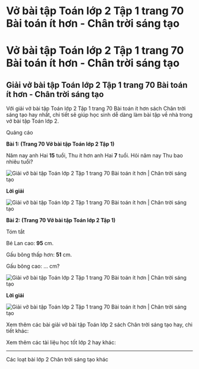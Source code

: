 # Vở bài tập Toán lớp 2 Tập 1 trang 70 Bài toán ít hơn - Chân trời sáng tạo

# Vở bài tập Toán lớp 2 Tập 1 trang 70 Bài toán ít hơn - Chân trời sáng tạo

## Giải vở bài tập Toán lớp 2 Tập 1 trang 70 Bài toán ít hơn - Chân trời sáng tạo

Với giải vở bài tập Toán lớp 2 Tập 1 trang 70 Bài toán ít hơn sách Chân trời sáng tạo hay nhất, chi tiết sẽ giúp học sinh dễ dàng làm bài tập về nhà trong vở bài tập Toán lớp 2.

Quảng cáo

**Bài 1: (Trang 70 Vở bài tập Toán lớp 2 Tập 1)**

Năm nay anh Hai **15** tuổi, Thu ít hơn anh Hai **7** tuổi. Hỏi năm nay Thu bao nhiêu tuổi?

![Giải vở bài tập Toán lớp 2 Tập 1 trang 70 Bài toán ít hơn | Chân trời sáng tạo](https://vietjack.com/vbt-toan-2-ct/images/bai-toan-it-hon-trang-70-116446.PNG)

**Lời giải**

![Giải vở bài tập Toán lớp 2 Tập 1 trang 70 Bài toán ít hơn | Chân trời sáng tạo](https://vietjack.com/vbt-toan-2-ct/images/bai-toan-it-hon-trang-70-116448.PNG)

**Bài 2: (Trang 70 Vở bài tập Toán lớp 2 Tập 1)**

Tóm tắt

Bé Lan cao: **95** cm.

Gấu bông thấp hơn: **51** cm.

Gấu bông cao: … cm?

![Giải vở bài tập Toán lớp 2 Tập 1 trang 70 Bài toán ít hơn | Chân trời sáng tạo](https://vietjack.com/vbt-toan-2-ct/images/bai-toan-it-hon-trang-70-116450.PNG)

**Lời giải**

![Giải vở bài tập Toán lớp 2 Tập 1 trang 70 Bài toán ít hơn | Chân trời sáng tạo](https://vietjack.com/vbt-toan-2-ct/images/bai-toan-it-hon-trang-70-116451.PNG)

Xem thêm các bài giải vở bài tập Toán lớp 2 sách Chân trời sáng tạo hay, chi tiết khác:

Xem thêm các tài liệu học tốt lớp 2 hay khác:

* * *

Các loạt bài lớp 2 Chân trời sáng tạo khác
